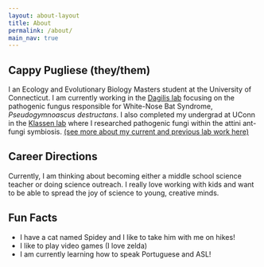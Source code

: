 ```yaml
---
layout: about-layout
title: About
permalink: /about/
main_nav: true
---
```


## Cappy Pugliese (they/them)
I an Ecology and Evolutionary Biology Masters student at the University of Connecticut. I am currently working in the [Dagilis lab](https://dagilislab.github.io/DagilisLab) focusing on the pathogenic fungus responsible for White-Nose Bat Syndrome, _Pseudogymnoascus destructans_. I also completed my undergrad at UConn in the [Klassen lab](https://www.jonathanklassenlab.com/) where I researched pathogenic fungi within the attini ant-fungi symbiosis. [(see more about my current and previous lab work here)](/projects) 

## Career Directions
Currently, I am thinking about becoming either a middle school science teacher or doing science outreach. I really love working with kids and want to be able to spread the joy of science to young, creative minds.

## Fun Facts
- I have a cat named Spidey and I like to take him with me on hikes!
- I like to play video games (I love zelda)
- I am currently learning how to speak Portuguese and ASL!

